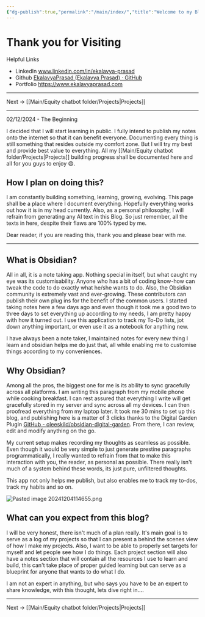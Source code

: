 ```yaml
---
{"dg-publish":true,"permalink":"/main/index/","title":"Welcome to my Blog","tags":["gardenEntry"]}
---
```


# Thank you for Visiting

Helpful Links
- LinkedIn www.linkedin.com/in/ekalavya-prasad
- Github [EkalavyaPrasad (Ekalavya Prasad) · GitHub](https://github.com/EkalavyaPrasad)
- Portfolio https://www.ekalavyaprasad.com

---

Next -> [[Main/Equity chatbot folder/Projects\|Projects]]

---

02/12/2024 - The Beginning

I decided that I will start learning in public. I fully intend to publish my notes onto the internet so that it can benefit everyone. Documenting every thing is still something that resides outside my comfort zone. But I will try my best and provide best value to everything. All my [[Main/Equity chatbot folder/Projects\|Projects]] building progress shall be documented here and all for you guys to enjoy 😄. 

## How I plan on doing this?

I am constantly building something, learning, growing, evolving. This page shall be a place where I document everything. Hopefully everything works out how it is in my head currently. Also, as a personal philosophy, I will refrain from generating any AI text in this Blog. So just remember, all the texts in here, despite their flaws are 100% typed by me. 

Dear reader, if you are reading this, thank you and please bear with me. 

--- 

## What is Obsidian?

All in all, it is a note taking app. Nothing special in itself, but what caught my eye was its customisability. Anyone who has a bit of coding know-how can tweak the code to do exactly what he/she wants to do. Also, the Obsidian community is extremely vast and ever-growing. These contributors can publish their own plug ins for the benefit of the common users. I started taking notes here a few days ago and even though it took me a good two to three days to set everything up according to my needs, I am pretty happy with how it turned out. I use this application to track my To-Do lists, jot down anything important, or even use it as a notebook for anything new. 

I have always been a note taker, I maintained notes for every new thing I learn and obsidian helps me do just that, all while enabling me to customise things according to my conveniences. 

## Why Obsidian?

Among all the pros, the biggest one for me is its ability to sync gracefully across all platforms. I am writing this paragraph from my mobile phone while cooking breakfast. I can rest assured that everything I write will get gracefully stored in my server and sync across all my devices. I can then proofread everything from my laptop later. It took me 30 mins to set up this blog, and publishing here is a matter of 3 clicks thanks to the Digital Garden Plugin [GitHub - oleeskild/obsidian-digital-garden](https://github.com/oleeskild/obsidian-digital-garden). From there, I can review, edit and modify anything on the go. 

My current setup makes recording my thoughts as seamless as possible. Even though it would be very simple to just generate prestine paragraphs programmatically, I really wanted to refrain from that to make this interaction with you, the reader, as personal as possible. There really isn't much of a system behind these words, its just pure, unfiltered thoughts. 

This app not only helps me publish, but also enables me to track my to-dos, track my habits and so on. 

![Pasted image 20241204114655.png](/img/user/Assets/Pasted%20image%2020241204114655.png)


## What can you expect from this blog?

I will be very honest, there isn't much of a plan really. It's main goal is to serve as a log of my projects so that I can present a behind the scenes view of how I make my projects. Also, I want to be able to properly set targets for myself and let people see how I do things. Each project section will also have a notes section that will contain all the resources I use to learn and build, this can't take place of proper guided learning but can serve as a blueprint for anyone that wants to do what I do. 

I am not an expert in anything, but who says you have to be an expert to share knowledge, with this thought, lets dive right in....

---

Next -> [[Main/Equity chatbot folder/Projects\|Projects]]
